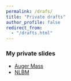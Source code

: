 ```yaml
---
permalink: /drafs/
title: "Private drafts"
author_profile: false
redirect_from: 
  - "/drafts.html"
---
```


### My private slides

- [Auger Mass](../files/CEvoli_AugerMass_2024.pdf)
- [NLBM](../files/CEvoli_NLBM_2024.pdf)
